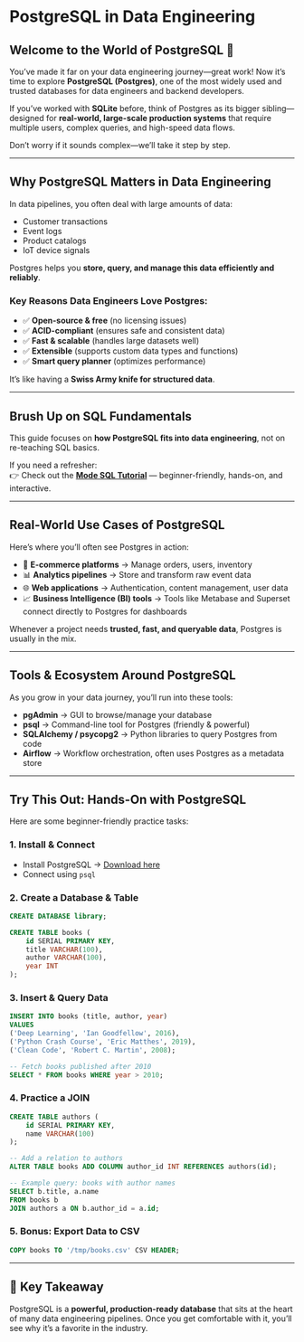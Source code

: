 # PostgreSQL in Data Engineering

## Welcome to the World of PostgreSQL 🚀
You’ve made it far on your data engineering journey—great work! Now it’s time to explore **PostgreSQL (Postgres)**, one of the most widely used and trusted databases for data engineers and backend developers.  

If you’ve worked with **SQLite** before, think of Postgres as its bigger sibling—designed for **real-world, large-scale production systems** that require multiple users, complex queries, and high-speed data flows.  

Don’t worry if it sounds complex—we’ll take it step by step.  

---

## Why PostgreSQL Matters in Data Engineering
In data pipelines, you often deal with large amounts of data:  
- Customer transactions  
- Event logs  
- Product catalogs  
- IoT device signals  

Postgres helps you **store, query, and manage this data efficiently and reliably**.  

### Key Reasons Data Engineers Love Postgres:
- ✅ **Open-source & free** (no licensing issues)  
- ✅ **ACID-compliant** (ensures safe and consistent data)  
- ✅ **Fast & scalable** (handles large datasets well)  
- ✅ **Extensible** (supports custom data types and functions)  
- ✅ **Smart query planner** (optimizes performance)  

It’s like having a **Swiss Army knife for structured data**.

---

## Brush Up on SQL Fundamentals
This guide focuses on **how PostgreSQL fits into data engineering**, not on re-teaching SQL basics.  

If you need a refresher:  
👉 Check out the **[Mode SQL Tutorial](https://mode.com/sql-tutorial/)** — beginner-friendly, hands-on, and interactive.

---

## Real-World Use Cases of PostgreSQL
Here’s where you’ll often see Postgres in action:  
- 🛒 **E-commerce platforms** → Manage orders, users, inventory  
- 📊 **Analytics pipelines** → Store and transform raw event data  
- 🌐 **Web applications** → Authentication, content management, user data  
- 📈 **Business Intelligence (BI) tools** → Tools like Metabase and Superset connect directly to Postgres for dashboards  

Whenever a project needs **trusted, fast, and queryable data**, Postgres is usually in the mix.  

---

## Tools & Ecosystem Around PostgreSQL
As you grow in your data journey, you’ll run into these tools:  
- **pgAdmin** → GUI to browse/manage your database  
- **psql** → Command-line tool for Postgres (friendly & powerful)  
- **SQLAlchemy / psycopg2** → Python libraries to query Postgres from code  
- **Airflow** → Workflow orchestration, often uses Postgres as a metadata store  

---

## Try This Out: Hands-On with PostgreSQL
Here are some beginner-friendly practice tasks:  

### 1. Install & Connect  
- Install PostgreSQL → [Download here](https://www.postgresql.org/download/)  
- Connect using `psql`  

### 2. Create a Database & Table  
```sql
CREATE DATABASE library;

CREATE TABLE books (
    id SERIAL PRIMARY KEY,
    title VARCHAR(100),
    author VARCHAR(100),
    year INT
);
```

### 3. Insert & Query Data
```sql
INSERT INTO books (title, author, year)
VALUES
('Deep Learning', 'Ian Goodfellow', 2016),
('Python Crash Course', 'Eric Matthes', 2019),
('Clean Code', 'Robert C. Martin', 2008);

-- Fetch books published after 2010
SELECT * FROM books WHERE year > 2010;
```

### 4. Practice a JOIN
```sql
CREATE TABLE authors (
    id SERIAL PRIMARY KEY,
    name VARCHAR(100)
);

-- Add a relation to authors
ALTER TABLE books ADD COLUMN author_id INT REFERENCES authors(id);

-- Example query: books with author names
SELECT b.title, a.name
FROM books b
JOIN authors a ON b.author_id = a.id;
```

### 5. Bonus: Export Data to CSV
```sql
COPY books TO '/tmp/books.csv' CSV HEADER;
```

---
## 🎯 Key Takeaway
PostgreSQL is a **powerful, production-ready database** that sits at the heart of many data engineering pipelines. Once you get comfortable with it, you’ll see why it’s a favorite in the industry.
